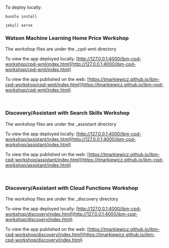 To deploy locally:

``` console
bundle install

jekyll serve
```

### Watson Machine Learning Home Price Workshop
The workshop files are under the _cpd-wml directory

To view the app deployed locally:
[http://127.0.0.1:4000/ibm-cpd-workshop/cpd-wml/index.html](http://127.0.0.1:4000/ibm-cpd-workshop/cpd-wml/index.html)

To view the app published on the web:
[https://tmarkiewicz.github.io/ibm-cpd-workshop/cpd-wml/index.html](https://tmarkiewicz.github.io/ibm-cpd-workshop/cpd-wml/index.html)

<br />

### Discovery/Assistant with Search Skills Workshop
The workshop files are under the _assistant directory

To view the app deployed locally:
[http://127.0.0.1:4000/ibm-cpd-workshop/assistant/index.html](http://127.0.0.1:4000/ibm-cpd-workshop/assistant/index.html)

To view the app published on the web:
[https://tmarkiewicz.github.io/ibm-cpd-workshop/assistant/index.html](https://tmarkiewicz.github.io/ibm-cpd-workshop/assistant/index.html)

<br />

### Discovery/Assistant with Cloud Functions Workshop
The workshop files are under the _discovery directory

To view the app deployed locally:
[http://127.0.0.1:4000/ibm-cpd-workshop/discovery/index.html](http://127.0.0.1:4000/ibm-cpd-workshop/discovery/index.html)

To view the app published on the web:
[https://tmarkiewicz.github.io/ibm-cpd-workshop/discovery/index.html](https://tmarkiewicz.github.io/ibm-cpd-workshop/discovery/index.html)
